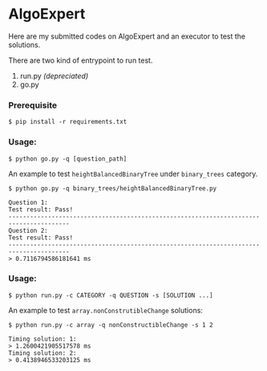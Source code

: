 # AlgoExpert
Here are my submitted codes on AlgoExpert and an executor to test the solutions.

There are two kind of entrypoint to run test.
1. run.py _(depreciated)_
2. go.py

### Prerequisite
```shell
$ pip install -r requirements.txt
```


### Usage:
```shell
$ python go.py -q [question_path]
```
An example to test `heightBalancedBinaryTree` under `binary_trees` category.
```shell
$ python go.py -q binary_trees/heightBalancedBinaryTree.py

Question 1:
Test result: Pass!
---------------------------------------------------------------------------------------
Question 2:
Test result: Pass!
---------------------------------------------------------------------------------------
> 0.7116794586181641 ms
```


### Usage:
```shell
$ python run.py -c CATEGORY -q QUESTION -s [SOLUTION ...]
```
An example to test `array.nonConstrutibleChange` solutions:
```shell
$ python run.py -c array -q nonConstructibleChange -s 1 2

Timing solution: 1:
> 1.2600421905517578 ms
Timing solution: 2:
> 0.4138946533203125 ms
```
